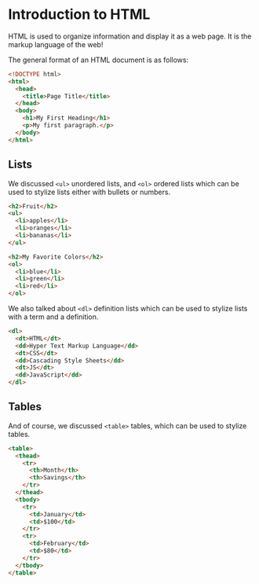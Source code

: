 # Introduction to HTML

HTML is used to organize information and display it as a web page. It is the markup language of the web!  
  
The general format of an HTML document is as follows:  
  
```html
<!DOCTYPE html>
<html>
  <head>
    <title>Page Title</title>
  </head>
  <body>
    <h1>My First Heading</h1>
    <p>My first paragraph.</p>
  </body>
</html>
```  

## Lists
We discussed `<ul>` unordered lists, and `<ol>` ordered lists which can be used to stylize lists either with bullets or numbers.  
  
```html
<h2>Fruit</h2>
<ul>
  <li>apples</li>
  <li>oranges</li>
  <li>bananas</li>
</ul>

<h2>My Favorite Colors</h2>
<ol>
  <li>blue</li>
  <li>green</li>
  <li>red</li>
</ol>
```  


We also talked about `<dl>` definition lists which can be used to stylize lists with a term and a definition.  

```html
<dl>
  <dt>HTML</dt>
  <dd>Hyper Text Markup Language</dd>
  <dt>CSS</dt>
  <dd>Cascading Style Sheets</dd>
  <dt>JS</dt>
  <dd>JavaScript</dd>
</dl>
```  

## Tables
And of course, we discussed `<table>` tables, which can be used to stylize tables.  

```html
<table>
  <thead>
    <tr>
      <th>Month</th>
      <th>Savings</th>
    </tr>
  </thead>
  <tbody>
    <tr>
      <td>January</td>
      <td>$100</td>
    </tr>
    <tr>
      <td>February</td>
      <td>$80</td>
    </tr>
  </tbody>
</table>
```